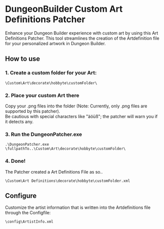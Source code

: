# DungeonBuilder Custom Art Definitions Patcher

Enhance your Dungeon Builder experience with custom art by using this Art Definitions Patcher. This tool streamlines the creation of the Artdefinition file for your personalized artwork in Dungeon Builder.

## How to use

### 1. Create a custom folder for your Art:
    
    \Custom\Art\decorate\hobbyte\customFolder\

### 2. Place your custom Art there
Copy your .png files into the folder (Note: Currently, only .png files are supported by this patcher). \
Be cautious with special characters like "äöüß"; the patcher will warn you if it detects any.
### 3. Run the DungeonPatcher.exe

    .\DungeonPatcher.exe \fullpathTo..\Custom\Art\decorate\hobbyte\customFolder\ 

### 4. Done!
The Patcher created a Art Definitions File as so..

    \Custom\Art Definitions\decorate\hobbyte\customFolder.xml


## Configure

Customize the artist information that is written into the Artdefinitions file through the Configfile:

    \config\ArtistInfo.xml

